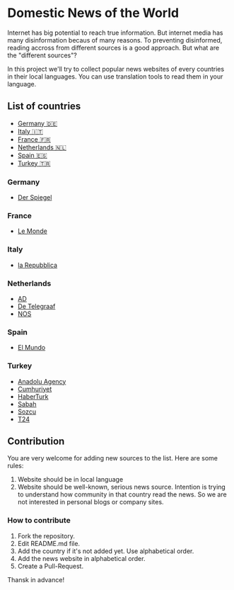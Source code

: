 # Domestic News of the World

Internet has big potential to reach true information. But internet media has many disinformation becaus of many reasons. To preventing disinformed, reading accross from different sources is a good approach. But what are the "different sources"?

In this project we'll try to collect popular news websites of every countries in their local languages. You can use translation tools to read them in your language.

## List of countries

* [Germany 🇩🇪](#germany)
* [Italy 🇮🇹](#italy)
* [France 🇫🇷](#france)
* [Netherlands 🇳🇱](#netherlands)
* [Spain 🇪🇸](#spain)
* [Turkey 🇹🇷](#turkey)

### Germany

* [Der Spiegel](https://www.spiegel.de)

### France

* [Le Monde](https://www.lemonde.fr)

### Italy

* [la Repubblica](https://www.repubblica.it)

### Netherlands

* [AD](https://www.ad.nl)
* [De Telegraaf](https://www.telegraaf.nl)
* [NOS](https://nos.nl)

### Spain

* [El Mundo](https://www.elmundo.es)

### Turkey

* [Anadolu Agency](https://www.aa.com.tr)
* [Cumhuriyet](https://www.cumhuriyet.com.tr)
* [HaberTurk](https://www.haberturk.com)
* [Sabah](https://www.sabah.com.tr)
* [Sozcu](https://www.sozcu.com.tr)
* [T24](https://www.t24.com.tr)

## Contribution

You are very welcome for adding new sources to the list. Here are some rules:

1. Website should be in local language
2. Website should be well-known, serious news source. Intention is trying to understand how community in that country read the news. So we are not interested in personal blogs or company sites.

### How to contribute

1. Fork the repository.
2. Edit README.md file.
3. Add the country if it's not added yet. Use alphabetical order.
4. Add the news website in alphabetical order.
5. Create a Pull-Request.

Thansk in advance!
